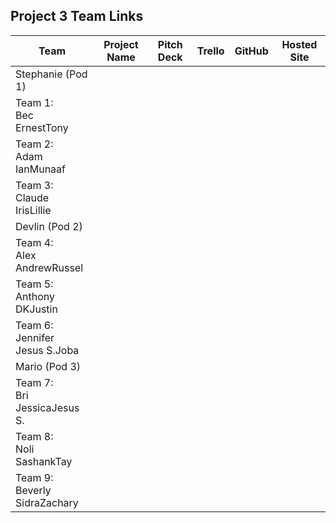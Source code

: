 ## Project 3 Team Links

| Team | Project Name | Pitch Deck | Trello | GitHub | Hosted Site |
|---|:---:|:---:|:---:|:---:|:---:|
| Stephanie (Pod 1) |  |  |  |  |  |
| Team 1:<br>Bec<br>Ernest<by>Tony |  |  |  |  |  |
| Team 2:<br>Adam<br>Ian<by>Munaaf |  |  |  |  |  |
| Team 3:<br>Claude<br>Iris<by>Lillie |  |  |  |  |  |
| Devlin (Pod 2) |  |  |  |  |  |
| Team 4:<br>Alex<br>Andrew<by>Russel |  |  |  |  |  |
| Team 5:<br>Anthony<br>DK<by>Justin |  |  |  |  |  |
| Team 6:<br>Jennifer<br>Jesus S.<by>Joba |  |  |  |  |  |
| Mario (Pod 3) |  |  |  |  |  |
| Team 7:<br>Bri<br>Jessica<by>Jesus S. |  |  |  |  |  |
| Team 8:<br>Noli<br>Sashank<by>Tay |  |  |  |  |  |
| Team 9:<br>Beverly<br>Sidra<by>Zachary |  |  |  |  |  |
